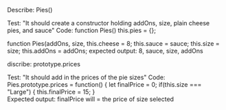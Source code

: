 Describe: Pies()

Test: "It should create a constructor holding addOns, size, plain cheese pies, and sauce"
Code: function Pies()
  this.pies = {};

  function Pies(addOns, size,
    this.cheese = 8;
    this.sauce = sauce;
    this.size = size;
    this.addOns = addOns;
expected output: 8, sauce, size, addOns

discribe: prototype.prices

Test: "It should add in the prices of the pie sizes"
Code: Pies.prototype.prices = function() {
  let finalPrice = 0;
    if(this.size === "Large") {
      this.finalPrice = 15;
    }  
Expected output: finalPrice will = the price of size selected


